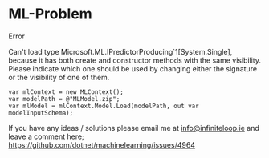 # ML-Problem

Error

Can't load type Microsoft.ML.IPredictorProducing`1[System.Single], because it has both create and
constructor methods with the same visibility. Please indicate which one should be used by changing 
either the signature or the visibility of one of them.

````
var mlContext = new MLContext();
var modelPath = @"MLModel.zip";
var mlModel = mlContext.Model.Load(modelPath, out var modelInputSchema);
````

If you have any ideas / solutions please email me at info@infiniteloop.ie 
and leave a comment here; https://github.com/dotnet/machinelearning/issues/4964
